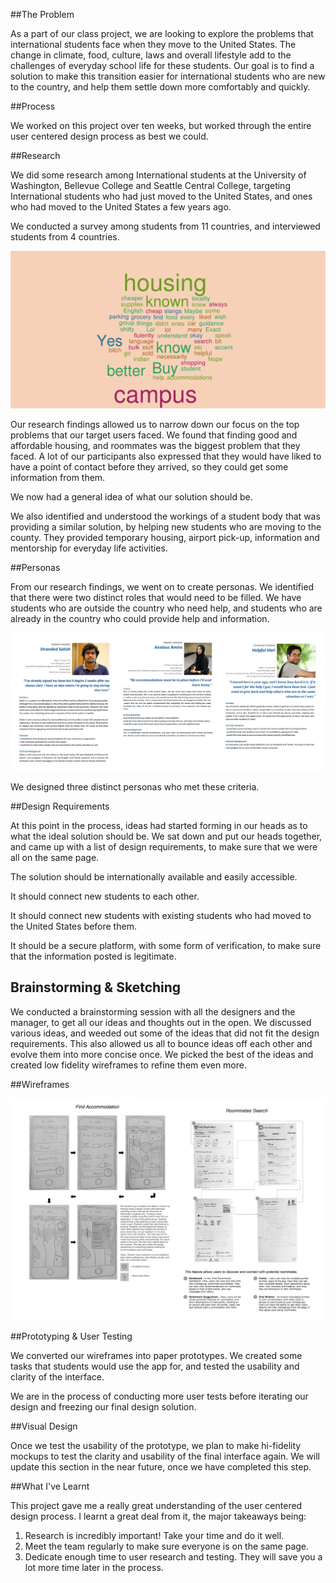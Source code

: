 ##The Problem

As a part of our class project, we are looking to explore the problems that international students face when they move to the United States. The change in climate, food, culture, laws and overall lifestyle add to the challenges of everyday school life for these students. Our goal is to find a solution to make this transition easier for international students who are new to the country, and help them settle down more comfortably and quickly.

##Process

We worked on this project over ten weeks, but worked through the entire user centered design process as best we could.


##Research

We did some research among International students at the University of Washington, Bellevue College and Seattle Central College, targeting International students who had just moved to the United States, and ones who had moved to the United States a few years ago.

We conducted a survey among students from 11 countries, and interviewed students from 4 countries.

![Survey Word Cloud](assets/img/projects/uwise/research-1.png)

Our research findings allowed us to narrow down our focus on the top problems that our target users faced. We found that finding good and affordable housing, and roommates was the biggest problem that they faced. A lot of our participants also expressed that they would have liked to have a point of contact before they arrived, so they could get some information from them.

We now had a general idea of what our solution should be.

We also identified and understood the workings of a student body that was providing a similar solution, by helping new students who are moving to the county. They provided temporary housing, airport pick-up, information and mentorship for everyday life activities.

##Personas

From our research findings, we went on to create personas. We identified that there were two distinct roles that would need to be filled. We have students who are outside the country who need help, and students who are already in the country who could provide help and information.

![Personas](assets/img/projects/uwise/personas-1.jpg)

We designed three distinct personas who met these criteria.

##Design Requirements

At this point in the process, ideas had started forming in our heads as to what the ideal solution should be. We sat down and put our heads together, and came up with a list of design requirements, to make sure that we were all on the same page.

The solution should be internationally available and easily accessible.

It should connect new students to each other.

It should connect new students with existing students who had moved to the United States before them.

It should be a secure platform, with some form of verification, to make sure that the information posted is legitimate.


## Brainstorming & Sketching

We conducted a brainstorming session with all the designers and the manager, to get all our ideas and thoughts out in the open. We discussed various ideas, and weeded out some of the ideas that did not fit the design requirements. This also allowed us all to bounce ideas off each other and evolve them into more concise once. We picked the best of the ideas and created low fidelity wireframes to refine them even more.

##Wireframes

![Wireframes](assets/img/projects/uwise/wireframes-1.jpg)


##Prototyping & User Testing

We converted our wireframes into paper prototypes. We created some tasks that students would use the app for, and tested the usability and clarity of the interface.

We are in the process of conducting more user tests before iterating our design and freezing our final design solution.


##Visual Design

Once we test the usability of the prototype, we plan to make hi-fidelity mockups to test the clarity and usability of the final interface again. We will update this section in the near future, once we have completed this step.

##What I've Learnt

This project gave me a really great understanding of the user centered design process. I learnt a great deal from it, the major takeaways being:

1. Research is incredibly important! Take your time and do it well.
2. Meet the team regularly to make sure everyone is on the same page.
3. Dedicate enough time to user research and testing. They will save you a lot more time later in the process.